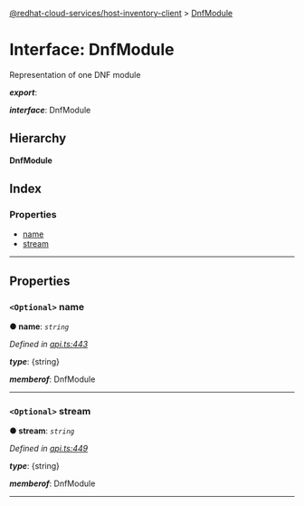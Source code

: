 [@redhat-cloud-services/host-inventory-client](../README.md) > [DnfModule](../interfaces/dnfmodule.md)

# Interface: DnfModule

Representation of one DNF module

*__export__*: 

*__interface__*: DnfModule

## Hierarchy

**DnfModule**

## Index

### Properties

* [name](dnfmodule.md#name)
* [stream](dnfmodule.md#stream)

---

## Properties

<a id="name"></a>

### `<Optional>` name

**● name**: *`string`*

*Defined in [api.ts:443](https://github.com/RedHatInsights/javascript-clients/blob/master/packages/host-inventory/api.ts#L443)*

*__type__*: {string}

*__memberof__*: DnfModule

___
<a id="stream"></a>

### `<Optional>` stream

**● stream**: *`string`*

*Defined in [api.ts:449](https://github.com/RedHatInsights/javascript-clients/blob/master/packages/host-inventory/api.ts#L449)*

*__type__*: {string}

*__memberof__*: DnfModule

___

